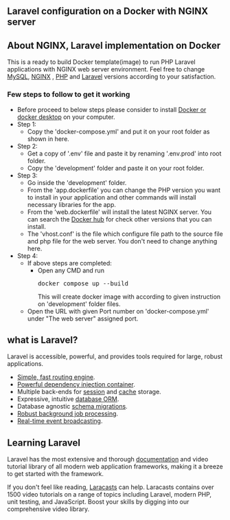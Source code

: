 <p align="center"><h2>Laravel configuration on a Docker with NGINX server</h2> </p>

## About NGINX, Laravel implementation on Docker

This is a ready to build Docker template(image) to run PHP Laravel applications with NGINX web server environment. Feel free to change [MySQL](https://www.mysql.com), [NGINX](https://www.nginx.com) , [PHP](https://www.php.net) and [Laravel](https://laravel.com) versions according to your satisfaction.

### Few steps to follow to get it working
- Before proceed to below steps please consider to install [Docker or docker desktop](https://www.docker.com/products/docker-desktop) on your computer.
- Step 1:
  - Copy the 'docker-compose.yml' and put it on your root folder as shown in here.
- Step 2:
  - Get a copy of '.env' file and paste it by renaming '.env.prod' into root folder.
  - Copy the 'development' folder and paste it on your root folder.
- Step 3:
  - Go inside the 'development' folder.
  - From the 'app.dockerfile' you can change the PHP version you want to install in your application and other commands will install necessary libraries for the app.
  - From the 'web.dockerfile' will install the latest NGINX server. You can search the [Docker hub](https://hub.docker.com) for check other versions that you can install.
  - The 'vhost.conf' is the file which configure file path to the source file and php file for the web server. You don't need to change anything here.
- Step 4:
  - If above steps are completed:
    - Open any CMD and run
      <pre>docker compose up --build</pre>
      This will create docker image with according to given instruction on 'development' folder files.
  - Open the URL with given Port number on 'docker-compose.yml' under "The web server" assigned port. 

## what is Laravel?
Laravel is accessible, powerful, and provides tools required for large, robust applications.

- [Simple, fast routing engine](https://laravel.com/docs/routing).
- [Powerful dependency injection container](https://laravel.com/docs/container).
- Multiple back-ends for [session](https://laravel.com/docs/session) and [cache](https://laravel.com/docs/cache) storage.
- Expressive, intuitive [database ORM](https://laravel.com/docs/eloquent).
- Database agnostic [schema migrations](https://laravel.com/docs/migrations).
- [Robust background job processing](https://laravel.com/docs/queues).
- [Real-time event broadcasting](https://laravel.com/docs/broadcasting).

## Learning Laravel

Laravel has the most extensive and thorough [documentation](https://laravel.com/docs) and video tutorial library of all modern web application frameworks, making it a breeze to get started with the framework.

If you don't feel like reading, [Laracasts](https://laracasts.com) can help. Laracasts contains over 1500 video tutorials on a range of topics including Laravel, modern PHP, unit testing, and JavaScript. Boost your skills by digging into our comprehensive video library.
